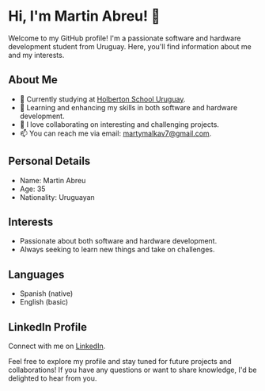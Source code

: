 # Hi, I'm Martin Abreu! 👋

Welcome to my GitHub profile! I'm a passionate software and hardware development student from Uruguay. Here, you'll find information about me and my interests.

## About Me

- 🔭 Currently studying at [Holberton School Uruguay](https://www.holbertonschool.com/uruguay).
- 🌱 Learning and enhancing my skills in both software and hardware development.
- 👯 I love collaborating on interesting and challenging projects.
- 📫 You can reach me via email: [martymalkav7@gmail.com](mailto:martymalkav7@gmail.com).

## Personal Details

- Name: Martin Abreu
- Age: 35
- Nationality: Uruguayan

## Interests

- Passionate about both software and hardware development.
- Always seeking to learn new things and take on challenges.

## Languages

- Spanish (native)
- English (basic)

## LinkedIn Profile

Connect with me on [LinkedIn](https://www.linkedin.com/in/martin-abreu-04790220a).

Feel free to explore my profile and stay tuned for future projects and collaborations! If you have any questions or want to share knowledge, I'd be delighted to hear from you.

